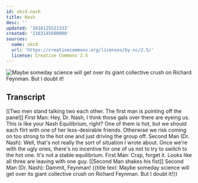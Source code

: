 ```yaml
---
id: xkcd.nash
title: Nash
desc: ''
updated: '1616125521333'
created: '1163145600000'
sources:
  name: xkcd
  url: 'https://creativecommons.org/licenses/by-nc/2.5/'
  license: Creative Commons 2.5
---
```

![Maybe someday science will get over its giant collective crush on Richard Feynman.  But I doubt it!](https://imgs.xkcd.com/comics/nash.png)

## Transcript
[[Two men stand talking two each other.  The first man is pointing off the panel]]
First Man: Hey, Dr. Nash, I think those gals over there are eyeing us.  This is like your Nash Equilibrium, right?  One of them is hot, but we should each flirt with one of her less-desirable friends.  Otherwise we risk coming on too strong to the hot one and just driving the group off.
Second Man (Dr. Nash): Well, that's not really the sort of situation I wrote about.  Once we're with the ugly ones, there's no incentive for one of us not to try to switch to the hot one.  It's not a stable equilibrium.
First Man: Crap, forget it.  Looks like all three are leaving with one guy.
[[Second Man shakes his fist]]
Second Man (Dr. Nash): Dammit, Feynman!
{{title text: Maybe someday science will get over its giant collective crush on Richard Feynman.  But I doubt it!}}
